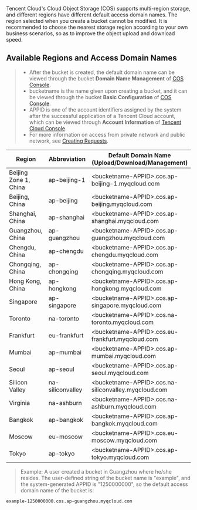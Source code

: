 Tencent Cloud's Cloud Object Storage (COS) supports multi-region storage, and different regions have different default access domain names. The region selected when you create a bucket cannot be modified. It is recommended to choose the nearest storage region according to your own business scenarios, so as to improve the object upload and download speed.

## Available Regions and Access Domain Names
>
>- After the bucket is created, the default domain name can be viewed through the bucket **Domain Name Management** of [COS Console](https://console.cloud.tencent.com/cos5).
>- bucketname is the name given upon creating a bucket, and it can be viewed through the bucket **Basic Configuration** of [COS Console](https://console.cloud.tencent.com/cos5).
>- APPID is one of the account identifiers assigned by the system after the successful application of a Tencent Cloud account, which can be viewed through **Account Information** of [Tencent Cloud Console](https://console.cloud.tencent.com).
>- For more information on access from private network and public network, see [Creating Requests](https://intl.cloud.tencent.com/document/product/436/30613).

| Region | Abbreviation | Default Domain Name (Upload/Download/Management) |
| -------- | ------------ | ---------------------------------------- |
| Beijing Zone 1, China | ap-beijing-1 | &lt;bucketname-APPID&gt;.cos.ap-beijing-1.myqcloud.com |
| Beijing, China | ap-beijing   | &lt;bucketname-APPID&gt;.cos.ap-beijing.myqcloud.com |
| Shanghai, China  | ap-shanghai  | &lt;bucketname-APPID&gt;.cos.ap-shanghai.myqcloud.com |
| Guangzhou, China  | ap-guangzhou | &lt;bucketname-APPID&gt;.cos.ap-guangzhou.myqcloud.com |
| Chengdu, China  | ap-chengdu   | &lt;bucketname-APPID&gt;.cos.ap-chengdu.myqcloud.com |
| Chongqing, China  | ap-chongqing | <bucketname-APPID&gt;.cos.ap-chongqing.myqcloud.com |
| Hong Kong, China | ap-hongkong  | &lt;bucketname-APPID&gt;.cos.ap-hongkong.myqcloud.com |
| Singapore | ap-singapore | &lt;bucketname-APPID&gt;.cos.ap-singapore.myqcloud.com |
| Toronto | na-toronto   | &lt;bucketname-APPID&gt;.cos.na-toronto.myqcloud.com |
| Frankfurt | eu-frankfurt | &lt;bucketname-APPID&gt;.cos.eu-frankfurt.myqcloud.com |
| Mumbai | ap-mumbai    | <bucketname-APPID&gt;.cos.ap-mumbai.myqcloud.com |
| Seoul | ap-seoul     | <bucketname-APPID&gt;.cos.ap-seoul.myqcloud.com |
| Silicon Valley | na-siliconvalley     | <bucketname-APPID&gt;.cos.na-siliconvalley.myqcloud.com |
| Virginia | na-ashburn     | <bucketname-APPID&gt;.cos.na-ashburn.myqcloud.com |
| Bangkok | ap-bangkok     | <bucketname-APPID&gt;.cos.ap-bangkok.myqcloud.com |
| Moscow | eu-moscow     | <bucketname-APPID&gt;.cos.eu-moscow.myqcloud.com |
| Tokyo |ap-tokyo  |     <bucketname-APPID&gt;.cos.ap-tokyo.myqcloud.com |

> Example:
> A user created a bucket in Guangzhou where he/she resides. The user-defined string of the bucket name is "example", and the system-generated APPID is "1250000000", so the default access domain name of the bucket is:
```
example-1250000000.cos.ap-guangzhou.myqcloud.com
```

